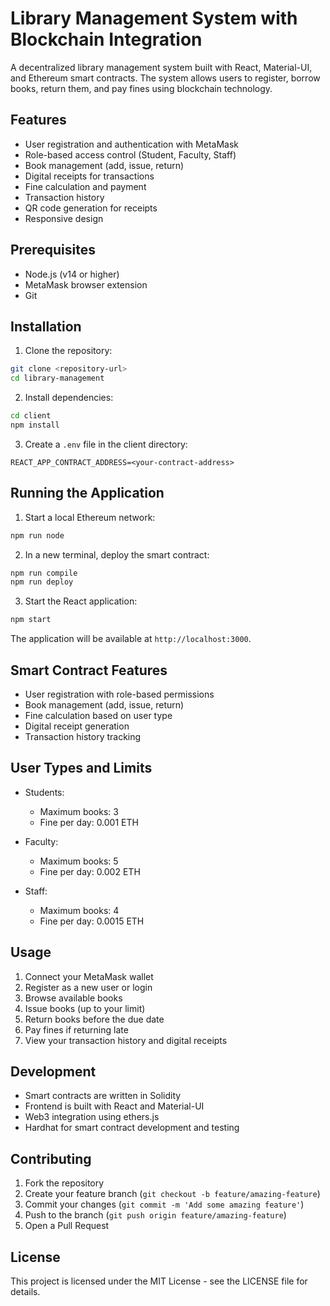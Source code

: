 # Library Management System with Blockchain Integration

A decentralized library management system built with React, Material-UI, and Ethereum smart contracts. The system allows users to register, borrow books, return them, and pay fines using blockchain technology.

## Features

- User registration and authentication with MetaMask
- Role-based access control (Student, Faculty, Staff)
- Book management (add, issue, return)
- Digital receipts for transactions
- Fine calculation and payment
- Transaction history
- QR code generation for receipts
- Responsive design

## Prerequisites

- Node.js (v14 or higher)
- MetaMask browser extension
- Git

## Installation

1. Clone the repository:
```bash
git clone <repository-url>
cd library-management
```

2. Install dependencies:
```bash
cd client
npm install
```

3. Create a `.env` file in the client directory:
```
REACT_APP_CONTRACT_ADDRESS=<your-contract-address>
```

## Running the Application

1. Start a local Ethereum network:
```bash
npm run node
```

2. In a new terminal, deploy the smart contract:
```bash
npm run compile
npm run deploy
```

3. Start the React application:
```bash
npm start
```

The application will be available at `http://localhost:3000`.

## Smart Contract Features

- User registration with role-based permissions
- Book management (add, issue, return)
- Fine calculation based on user type
- Digital receipt generation
- Transaction history tracking

## User Types and Limits

- Students:
  - Maximum books: 3
  - Fine per day: 0.001 ETH

- Faculty:
  - Maximum books: 5
  - Fine per day: 0.002 ETH

- Staff:
  - Maximum books: 4
  - Fine per day: 0.0015 ETH

## Usage

1. Connect your MetaMask wallet
2. Register as a new user or login
3. Browse available books
4. Issue books (up to your limit)
5. Return books before the due date
6. Pay fines if returning late
7. View your transaction history and digital receipts

## Development

- Smart contracts are written in Solidity
- Frontend is built with React and Material-UI
- Web3 integration using ethers.js
- Hardhat for smart contract development and testing

## Contributing

1. Fork the repository
2. Create your feature branch (`git checkout -b feature/amazing-feature`)
3. Commit your changes (`git commit -m 'Add some amazing feature'`)
4. Push to the branch (`git push origin feature/amazing-feature`)
5. Open a Pull Request

## License

This project is licensed under the MIT License - see the LICENSE file for details. 